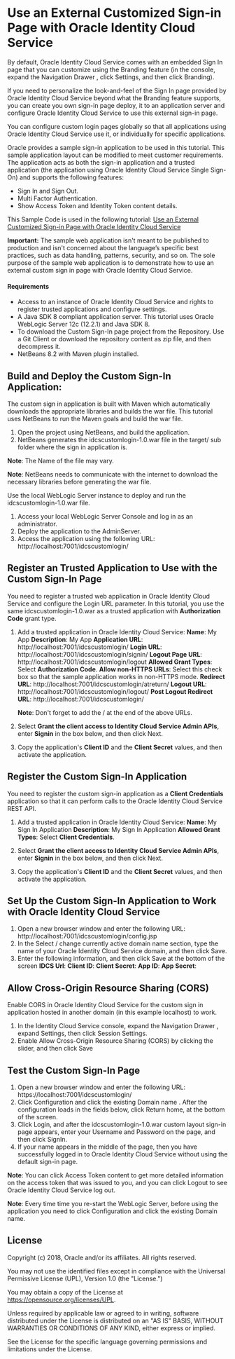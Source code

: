 # Use an External Customized Sign-in Page with Oracle Identity Cloud Service

By default, Oracle Identity Cloud Service comes with an embedded Sign In page that you can customize using the Branding feature (in the console, expand the Navigation Drawer , click Settings, and then click Branding).

If you need to personalize the look-and-feel of the Sign In page provided by Oracle Identity Cloud Service beyond what the Branding feature supports, you can create you own sign-in page deploy, it to an application server and configure Oracle Identity Cloud Service to use this external sign-in page.

You can configure custom login pages globally so that all applications using Oracle Identity Cloud Service use it, or individually for specific applications.

Oracle provides a sample sign-in application to be used in this tutorial. This sample application layout can be modified to meet customer requirements. The application acts as both the sign-in application and a trusted application (the application using Oracle Identity Cloud Service Single Sign-On) and  supports the following features:

- Sign In and Sign Out.
- Multi Factor Authentication.
- Show Access Token and Identity Token content details.
    
This Sample Code is used in the following tutorial: [Use an External Customized Sign-in Page with Oracle Identity Cloud Service](https://apexapps.oracle.com/pls/apex/f?p=44785:112:0::::P112_CONTENT_ID:)

**Important:** The sample web application isn't meant to be published to production and isn't concerned about the language’s specific best practices, such as data handling, patterns, security, and so on. The sole purpose of the sample web application is to demonstrate how to use an external custom sign in page with Oracle Identity Cloud Service.

#### Requirements
- Access to an instance of Oracle Identity Cloud Service and rights to register trusted applications and configure settings.
- A Java SDK 8 compliant application server. This tutorial uses Oracle WebLogic Server 12c (12.2.1) and Java SDK 8.
- To download the Custom Sign-In page project from the Repository. Use a Git Client or download the repository content as zip file, and then decompress it.
- NetBeans 8.2 with Maven plugin installed.

## Build and Deploy the Custom Sign-In Application:

The custom sign in application is built with Maven which automatically downloads the appropriate libraries and builds the war file. This tutorial uses NetBeans to run the Maven goals and build the war file.

1. Open the project using NetBeans, and build the application.
2. NetBeans generates the idcscustomlogin-1.0.war file in the target/ sub folder where the sign in application is.

**Note**: The Name of the file may vary.

**Note**: NetBeans needs to communicate with the internet to download the necessary libraries before generating the war file.

Use the local WebLogic Server instance to deploy and run the idcscustomlogin-1.0.war file.

1. Access your local WebLogic Server Console and log in as an administrator.
2. Deploy the application to the AdminServer.
3. Access the application using the following URL: http://localhost:7001/idcscustomlogin/

## Register an Trusted Application to Use with the Custom Sign-In Page

You need to register a trusted web application in Oracle Identity Cloud Service and configure the Login URL parameter. In this tutorial, you use the same idcscustomlogin-1.0.war as a trusted application with **Authorization Code** grant type.

1. Add a trusted application in Oracle Identity Cloud Service: 
        **Name**: My App
        **Description**: My App
        **Application URL**: http://localhost:7001/idcscustomlogin/
        **Login URL**: http://localhost:7001/idcscustomlogin/signin/
        **Logout Page URL**: http://localhost:7001/idcscustomlogin/logout
        **Allowed Grant Types**: Select **Authorization Code**.
        **Allow non-HTTPS URLs**: Select this check box so that the sample application works in non-HTTPS mode.
        **Redirect URL**: http://localhost:7001/idcscustomlogin/atreturn/
        **Logout URL**: http://localhost:7001/idcscustomlogin/logout/
        **Post Logout Redirect URL**: http://localhost:7001/idcscustomlogin/

    **Note**: Don't forget to add the / at the end of the above URLs.

2. Select **Grant the client access to Identity Cloud Service Admin APIs**, enter **Signin** in the box below, and then click Next.
    
3. Copy the application's **Client ID** and the **Client Secret** values, and then activate the application.

## Register the Custom Sign-In Application
You need to register the custom sign-in application as a **Client Credentials** application so that it can perform calls to the Oracle Identity Cloud Service REST API.

1. Add a trusted application in Oracle Identity Cloud Service: 
**Name**: My Sign In Application
**Description**: My Sign In Application
 **Allowed Grant Types**: Select **Client Credentials**.

2. Select **Grant the client access to Identity Cloud Service Admin APIs**, enter **Signin** in the box below, and then click Next.

3. Copy the application's **Client ID** and the **Client Secret** values, and then activate the application.

## Set Up the Custom Sign-In Application to Work with Oracle Identity Cloud Service

1. Open a new browser window and enter the following URL: http://localhost:7001/idcscustomlogin/config.jsp
2. In the Select / change currently active domain name section, type the name of your Oracle Identity Cloud Service domain, and then click Save.
3. Enter the following information, and then click Save at the bottom of the screen
**IDCS Url**: <Provide the URL of your Oracle Identity Cloud Service instance>
**Client ID**: <Provide the value of the Client ID of the Authorization Code Application>
**Client Secret**: <Provide the value of the Client Secret of the Authorization Code Application>
**App ID**: <Provide the value of the Client ID of the Client Credentials Application>
**App Secret**: <Provide the value of the Client Secret of the Client Credentials Application>

## Allow Cross-Origin Resource Sharing (CORS)

Enable CORS in Oracle Identity Cloud Service for the custom sign in application hosted in another domain (in this example localhost) to work.

1. In the Identity Cloud Service console, expand the Navigation Drawer , expand Settings, then click Session Settings.
2. Enable Allow Cross-Origin Resource Sharing (CORS) by clicking the slider, and then click Save

## Test the Custom Sign-In Page
1. Open a new browser window and enter the following URL: https://localhost:7001/idcscustomlogin/
2. Click Configuration and click the existing Domain name . After the configuration loads in the fields below, click Return home, at the bottom of the screen.
3. Click Login, and after the idcscustomlogin-1.0.war custom layout sign-in page appears, enter your Username and Password on the page, and then click SignIn.
4. If your name appears in the middle of the page, then you have successfully logged in to Oracle Identity Cloud Service without using the default sign-in page.

**Note**: You can click Access Token content to get more detailed information on the access token that was issued to you, and you can click Logout to see Oracle Identity Cloud Service log out.

**Note**: Every time time you re-start the WebLogic Server, before using the application you need to click Configuration and click the existing Domain name.

## License

Copyright (c) 2018, Oracle and/or its affiliates. All rights reserved.

You may not use the identified files except in compliance with the Universal Permissive License (UPL), Version 1.0 (the "License.")

You may obtain a copy of the License at https://opensource.org/licenses/UPL. 

Unless required by applicable law or agreed to in writing, software distributed under the License is distributed on an "AS IS" BASIS, WITHOUT WARRANTIES OR CONDITIONS OF ANY KIND, either express or implied.

See the License for the specific language governing permissions and limitations under the License.
